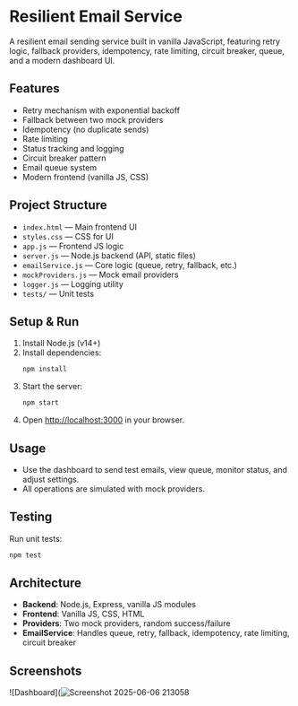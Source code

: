 # Resilient Email Service

A resilient email sending service built in vanilla JavaScript, featuring retry logic, fallback providers, idempotency, rate limiting, circuit breaker, queue, and a modern dashboard UI.

## Features
- Retry mechanism with exponential backoff
- Fallback between two mock providers
- Idempotency (no duplicate sends)
- Rate limiting
- Status tracking and logging
- Circuit breaker pattern
- Email queue system
- Modern frontend (vanilla JS, CSS)

## Project Structure
- `index.html` — Main frontend UI
- `styles.css` — CSS for UI
- `app.js` — Frontend JS logic
- `server.js` — Node.js backend (API, static files)
- `emailService.js` — Core logic (queue, retry, fallback, etc.)
- `mockProviders.js` — Mock email providers
- `logger.js` — Logging utility
- `tests/` — Unit tests

## Setup & Run
1. Install Node.js (v14+)
2. Install dependencies:
   ```bash
   npm install
   ```
3. Start the server:
   ```bash
   npm start
   ```
4. Open [http://localhost:3000](http://localhost:3000) in your browser.

## Usage
- Use the dashboard to send test emails, view queue, monitor status, and adjust settings.
- All operations are simulated with mock providers.

## Testing
Run unit tests:
```bash
npm test
```

## Architecture
- **Backend**: Node.js, Express, vanilla JS modules
- **Frontend**: Vanilla JS, CSS, HTML
- **Providers**: Two mock providers, random success/failure
- **EmailService**: Handles queue, retry, fallback, idempotency, rate limiting, circuit breaker

## Screenshots
![Dashboard](![Screenshot 2025-06-06 213058](https://github.com/user-attachments/assets/a4455178-caa6-490a-b3e9-f93432563e9c)



